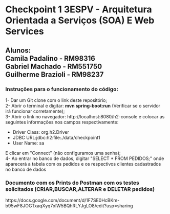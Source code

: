 <h1>Checkpoint 1 3ESPV - Arquitetura Orientada a Serviços (SOA) E Web Services</h1>
<h2> Alunos: <br> Camila Padalino - RM98316<br> Gabriel Machado - RM551750<br> Guilherme Brazioli - RM98237 </h2>
<h3>Instruções para o funcionamento do código: </h3>
<h> 1- Dar um Git clone com o link deste repositório;</h> <br>
<h> 2- Abrir o terminal e digitar: <strong>mvn spring-boot:run</strong> (Verificar se o servidor irá funcionar corretamente); </h> <br>
<h> 3- Abrir o link no navegador: http://localhost:8080/h2-console e colocar as seguintes informações nos campos respectivamente: <br>
<ul>
  <li>Driver Class: org.h2.Driver</li>
  <li>JDBC URL:jdbc:h2:file:./data/checkpoint1</li>
  <li>User Name: sa</li>
</ul>
E clicar em "Connect" (não configuramos uma senha); </h> <br>
<h> 4- Ao entrar no banco de dados, digitar "SELECT * FROM PEDIDOS;" onde aparecerá a tabela com os pedidos e os respectivos clientes cadastrados no banco de dados </h>

<h3>Documento com os Prints do Postman com os testes solicitados (CRIAR,BUSCAR,ALTERAR e DELETAR pedidos)</h3>
<url>https://docs.google.com/document/d/1F7SE0HcBKm-b95wF8JOGTxaqXyq7xlW5BQhRLYJgLO8/edit?usp=sharing</url>
